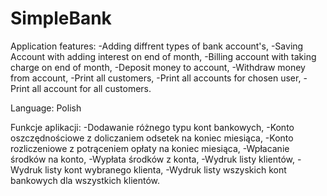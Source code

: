 # SimpleBank

Application features:
-Adding diffrent types of bank account's, 
-Saving Account with adding interest on end of month,
-Billing account with taking charge on end of month,
-Deposit money to account,
-Withdraw money from account,
-Print all customers,
-Print all accounts for chosen user,
-Print all account for all customers.


Language: Polish

Funkcje aplikacji:
-Dodawanie różnego typu kont bankowych,
-Konto oszczędnościowe z doliczaniem odsetek na koniec miesiąca,
-Konto rozliczeniowe z potrąceniem opłaty na koniec miesiąca,
-Wpłacanie środków na konto,
-Wypłata środków z konta,
-Wydruk listy klientów,
-Wydruk listy kont wybranego klienta,
-Wydruk listy wszyskich kont bankowych dla wszystkich klientów.
